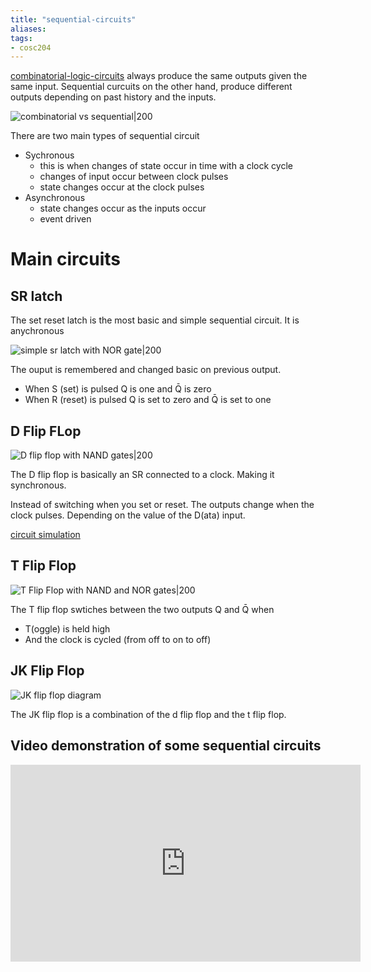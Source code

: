 ```yaml
---
title: "sequential-circuits"
aliases: 
tags: 
- cosc204
---
```



[combinatorial-logic-circuits](notes/combinatorial-logic-circuit.md) always  produce the same outputs given the same input. Sequential curcuits on the other hand, produce different outputs depending on past history and the inputs. 

![combinatorial vs sequential|200](https://i.imgur.com/GbfAZ4c.png)

There are two main types of sequential circuit
- Sychronous
	- this is when changes of state occur in time with a clock cycle
	- changes of input occur between clock pulses
	- state changes occur at the clock pulses
- Asynchronous
	- state changes occur as the inputs occur
	- event driven

# Main circuits
## SR latch
The set reset latch is the most basic and simple sequential circuit. It is anychronous

![simple sr latch with NOR gate|200](https://i.imgur.com/ay6uk33.png)

The ouput is remembered and changed basic on previous output. 
- When S (set) is pulsed Q is one and Q̄ is zero
- When R (reset) is pulsed Q is set to zero and Q̄ is set to one

## D Flip FLop

![D flip flop with NAND gates|200](https://i.imgur.com/XVnK2s6.png)

The D flip flop is basically an SR connected to a clock. Making it synchronous.

Instead of switching when you set or reset. The outputs change when the clock pulses. Depending on the value of the D(ata) input. 

[circuit simulation](https://tinyurl.com/2cafc57y)

## T Flip Flop

![T Flip Flop with NAND and NOR gates|200](https://i.imgur.com/CZd3aYK.png)

The T flip flop swtiches between the two outputs Q and Q̄ when
- T(oggle) is held high
- And the clock is cycled (from off to on to off)

## JK Flip Flop

![JK flip flop diagram](https://i.imgur.com/dFZGyMh.png)

The JK flip flop is a combination of the d flip flop and the t flip flop. 





## Video demonstration of some sequential circuits
<iframe width="560" height="315" src="https://www.youtube.com/embed/I0-izyq6q5s?start=84" title="YouTube video player" frameborder="0" allow="accelerometer; autoplay; clipboard-write; encrypted-media; gyroscope; picture-in-picture" allowfullscreen></iframe>
